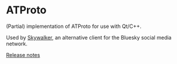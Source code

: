 # ATProto
(Partial) implementation of ATProto for use with Qt/C++.

Used by [Skywalker](https://github.com/mfnboer/skywalker), an alternative client for
the Bluesky social media network.

[Release notes](./docs/RELNOTES.txt)
